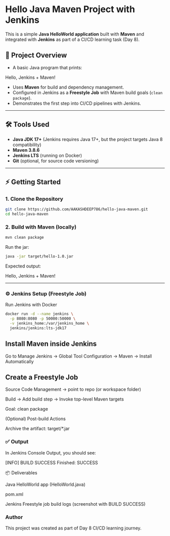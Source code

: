 # Hello Java Maven Project with Jenkins

This is a simple **Java HelloWorld application** built with **Maven** and integrated with **Jenkins** as part of a CI/CD learning task (Day 8).

## 🚀 Project Overview
- A basic Java program that prints:  

Hello, Jenkins + Maven!

- Uses **Maven** for build and dependency management.  
- Configured in Jenkins as a **Freestyle Job** with Maven build goals (`clean package`).  
- Demonstrates the first step into CI/CD pipelines with Jenkins.

---

## 🛠 Tools Used
- **Java JDK 17+** (Jenkins requires Java 17+, but the project targets Java 8 compatibility)
- **Maven 3.8.6**
- **Jenkins LTS** (running on Docker)
- **Git** (optional, for source code versioning)

---

## ⚡ Getting Started

### 1. Clone the Repository
```bash
git clone https://github.com/AAKASHDEEP786/hello-java-maven.git
cd hello-java-maven
```
### 2. Build with Maven (locally)
```bash
mvn clean package
```
Run the jar:
```bash
java -jar target/hello-1.0.jar
```
Expected output:

Hello, Jenkins + Maven!

---

### ⚙️ Jenkins Setup (Freestyle Job)

Run Jenkins with Docker
```bash
docker run -d --name jenkins \
  -p 8080:8080 -p 50000:50000 \
  -v jenkins_home:/var/jenkins_home \
  jenkins/jenkins:lts-jdk17
```

## Install Maven inside Jenkins

Go to Manage Jenkins → Global Tool Configuration → Maven → Install Automatically

## Create a Freestyle Job

Source Code Management → point to repo (or workspace folder)

Build → Add build step → Invoke top-level Maven targets

Goal: clean package

(Optional) Post-build Actions

Archive the artifact: target/*.jar

### ✅ Output

In Jenkins Console Output, you should see:

[INFO] BUILD SUCCESS
Finished: SUCCESS

📦 Deliverables

Java HelloWorld app (HelloWorld.java)

pom.xml

Jenkins Freestyle job build logs (screenshot with BUILD SUCCESS)

 ### Author

This project was created as part of Day 8 CI/CD learning journey.




